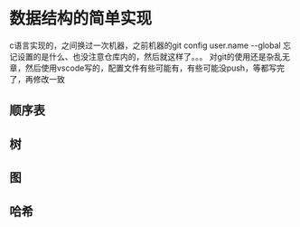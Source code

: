 # 数据结构的简单实现
  c语言实现的，之间换过一次机器，之前机器的git config user.name --global 忘记设置的是什么、也没注意仓库内的，然后就这样了。。。
  对git的使用还是杂乱无章，然后使用vscode写的，配置文件有些可能有，有些可能没push，等都写完了，再修改一致

## 顺序表
## 树
## 图
## 哈希
